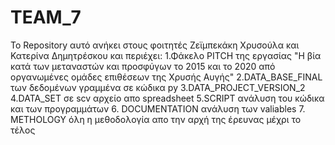 # TEAM_7
Το Repository αυτό ανήκει στους φοιτητές Ζεϊμπεκάκη Χρυσούλα και Κατερίνα Δημητρέσκου και περιέχει:
1.Φάκελο PITCH της εργασίας "Η βία κατά των μεταναστών και προσφύγων το 2015 και το 2020 από οργανωμένες ομάδες επιθέσεων της Χρυσής Αυγής"
2.DATA_BASE_FINAL των δεδομένων γραμμένα σε κώδικα py
3.DATA_PROJECT_VERSION_2 
4.DATA_SET σε scv αρχείο απο spreadsheet 
5.SCRIPT ανάλυση του κώδικα και των προγραμμάτων 
6. DOCUMENTATION ανάλυση των valiables 
7. METHOLOGY όλη η μεθοδολογία απο την αρχή της έρευνας μέχρι το τέλος 
